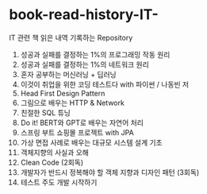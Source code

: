 # book-read-history-IT-
IT 관련 책 읽은 내역 기록하는 Repository

1. 성공과 실패를 결정하는 1%의 프로그래밍 작동 원리
2. 성공과 실패를 결정하는 1%의 네트워크 원리
3. 혼자 공부하는 머신러닝 + 딥러닝
4. 이것이 취업을 위한 코딩 테스트다 with 파이썬 / 나동빈 저
5. Head First Design Pattern
6. 그림으로 배우는 HTTP & Network
7. 친절한 SQL 튜닝
8. Do it! BERT와 GPT로 배우는 자연어 처리
9. 스프링 부트 쇼핑몰 프로젝트 with JPA
10. 가상 면접 사례로 배우는 대규모 시스템 설계 기초
11. 객체지향의 사실과 오해
12. Clean Code (2회독)
13. 개발자가 반드시 정복해야 할 객체 지향과 디자인 패턴 (3회독)
14. 테스트 주도 개발 시작하기
